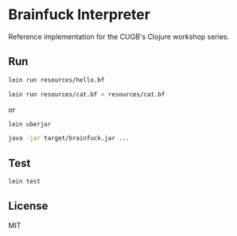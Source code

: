 # Brainfuck Interpreter

Reference implementation for the CUGB's Clojure workshop series.

## Run

```bash
lein run resources/hello.bf

lein run resources/cat.bf < resources/cat.bf
```

or

```bash
lein uberjar

java -jar target/brainfuck.jar ...
```

## Test

```bash
lein test
```

## License
MIT
